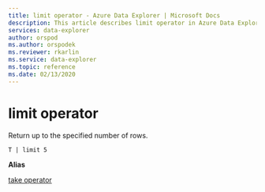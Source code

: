 ```yaml
---
title: limit operator - Azure Data Explorer | Microsoft Docs
description: This article describes limit operator in Azure Data Explorer.
services: data-explorer
author: orspod
ms.author: orspodek
ms.reviewer: rkarlin
ms.service: data-explorer
ms.topic: reference
ms.date: 02/13/2020
---
```

# limit operator

Return up to the specified number of rows.

```kusto
T | limit 5
```

**Alias**

[take operator](takeoperator.md)